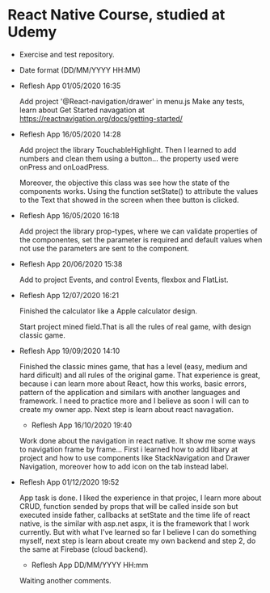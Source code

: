 # React Native Course, studied at Udemy 

- Exercise and test repository. 

- Date format (DD/MM/YYYY HH:MM)

- Reflesh App 01/05/2020 16:35 

  Add project '@React-navigation/drawer' in menu.js
  Make any tests, learn about Get Started navagation at https://reactnavigation.org/docs/getting-started/ 
  
- Reflesh App 16/05/2020 14:28

  Add project the library TouchableHighlight. Then I learned to add numbers and clean them using a button... the property used were         onPress and onLoadPress.
  
  Moreover, the objective this class was see how the state of the components works. Using the function setState() to attribute the values   to the Text that showed in the screen when thee button is clicked. 
  
- Reflesh App 16/05/2020 16:18

  Add project the library prop-types, where we can validate properties of the componentes, set the parameter is required and default       values when not use the parameters are sent to the component.

- Reflesh App 20/06/2020 15:38

  Add to project Events, and control Events, flexbox and FlatList.

- Reflesh App 12/07/2020 16:21

  Finished the calculator like a Apple calculator design.
  
  Start project mined field.That is all the rules of real game, with design classic game. 

- Reflesh App 19/09/2020 14:10

  Finished the classic mines game, that has a level (easy, medium and hard dificult) and all rules of the original game. That experience is great, because i can learn more about   React, how this works, basic errors, pattern of the application and similars with another languages and framework. I need to practice more and I believe as soon I will can to   create my owner app. Next step is learn about react navagation.
  
  - Reflesh App 16/10/2020 19:40

  Work done about the navigation in react native. It show me some ways to navigation frame by frame... First i learned how to add libary at project and how to use components like StackNavigation and Drawer Navigation, moreover how to add icon on the tab instead label.

- Reflesh App 01/12/2020 19:52

  App task is done. I liked the experience in that projec, I learn more about CRUD, function sended by props that will be called inside son but executed inside father, callbacks at setState and the time life of react native, is the similar with asp.net aspx, it is the framework that I work currently. But with what I've learned so far I believe I can do something myself, next step is learn about create my own backend and step 2, do the same at Firebase (cloud backend).
  
  - Reflesh App DD/MM/YYYY HH:mm

  Waiting another comments.
